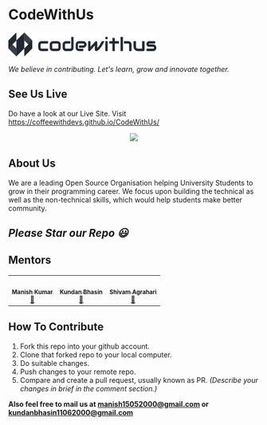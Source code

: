 # CodeWithUs

<img src="logo/logo.png" height="48">

_We believe in contributing. Let's learn, grow and innovate together._

## See Us Live

Do have a look at our Live Site. Visit https://coffeewithdevs.github.io/CodeWithUs/

<p align="center">

<img src="https://visitor-badge.laobi.icu/badge?page_id=CoffeeWithDevs.CodeWithUs" />

</p>

## About Us

We are a leading Open Source Organisation helping University Students to grow in their programming career. We focus upon building the technical as well as the non-technical skills, which would help students make better community.

## _Please Star our Repo :smiley:_

## Mentors

<table>
  <tr>
    <td align="center"><a href="https://github.com/kumarmanish03"><img src="https://avatars0.githubusercontent.com/u/41566808?v=4" width="100px;" alt=""/><br /><sub><b>Manish Kumar</b></sub></a><br /><a href="https://github.com/CoffeeWithDevs/CodeWithUs/commits?author=kumarmanish03" title="Documentation">📖</a></td>
    <td align="center"><a href="https://github.com/kundanb"><img src="https://avatars.githubusercontent.com/kundanb" width="100px;" alt=""/><br /><sub><b>Kundan Bhasin</b></sub></a><br /><a href="https://github.com/CoffeeWithDevs/CodeWithUs/commits?author=kundanb" title="Documentation">🚧</a></td>
    <td align="center"><a href="https://github.com/geeks5551"><img src="https://avatars2.githubusercontent.com/geeks5551" width="100px;" alt=""/><br /><sub><b>Shivam Agrahari</b></sub></a><br /><a href="https://github.com/CoffeeWithDevs/CodeWithUs/commits?author=geeks5551" title="Documentation">🚧</a></td>
  </tr>
 </table>

## How To Contribute

1. Fork this repo into your github account.
2. Clone that forked repo to your local computer.
3. Do suitable changes.
4. Push changes to your remote repo.
5. Compare and create a pull request, usually known as PR. _(Describe your changes in brief in the comment section.)_



**Also feel free to mail us at manish15052000@gmail.com or kundanbhasin11062000@gmail.com**



